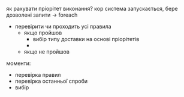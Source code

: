 як рахувати пріорітет виконання?
кор система запускається, бере дозволені запити -> foreach
* перевірити чи проходить усі правила
	* якщо пройшов
		* вибір типу доставки на основі пріорітетів
		* 
	* якщо не пройшов

моменти:
* перевірка правил
* перевірка останньої спроби
* вибір 